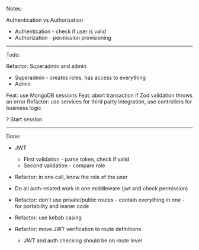 Notes:

Authentication vs Authorization

- Authentication - check if user is valid
- Authorization - permission provisioning

---

Todo:

Refactor: Superadmin and admin

- Superadmin - creates roles, has access to everything
- Admin

Feat: use MongoDB sessions
Feat: abort transaction if Zod validation throws an error
Refactor: use services for third party integration, use controllers for business logic

? Start session

---

Done:

- JWT

  - First validation - parse token, check if valid
  - Second validation - compare role

- Refactor: in one call, know the role of the user
- Do all auth-related work in one middleware (jwt and check permission)
- Refactor: don't use private/public routes - contain everything in one - for portability and leaner code
- Refactor: use kebab casing

- Refactor: move JWT verification to route definitions
  - JWT and auth checking should be on route level
